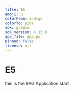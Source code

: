 ```yaml
---
title: E5
emoji: 🐨
colorFrom: indigo
colorTo: pink
sdk: gradio
sdk_version: 4.13.0
app_file: app.py
pinned: false
license: mit
---
```


# E5

this is the RAG Application start
